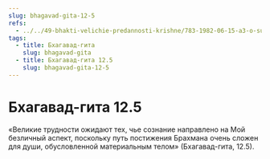 ```yaml
---
slug: bhagavad-gita-12-5
refs:
  - ../../49-bhakti-velichie-predannosti-krishne/783-1982-06-15-a3-o-sudbe-gyani-v-gite-bhagavatam-i-chajtanya-charitamrite-proslavlenie-bhakti-v-gite.md
tags:
  - title: Бхагавад-гита
    slug: bhagavad-gita
  - title: Бхагавад-гита 12.5
    slug: bhagavad-gita-12-5
---
```


# Бхагавад-гита 12.5

«Великие трудности ожидают тех, чье сознание направлено на Мой безличный аспект, поскольку путь постижения Брахмана очень сложен для души, обусловленной материальным телом» (Бхагавад-гита, 12.5).
